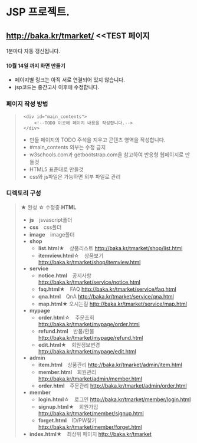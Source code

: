 # JSP 프로젝트.
## http://baka.kr/tmarket/ <<TEST 페이지
1분마다 자동 갱신됩니다.

#### 10월 14일 까지 화면 만들기
* 페이지별 링크는 아직 서로 연결되어 있지 않습니다.
* jsp코드는 중간고사 이후에 수정합니다.

### 페이지 작성 방법
>      <div id="main_contents">
>          <!--TODO 이곳에 페이지 내용을 작성합니다.-->
>      </div>
> * 만들 페이지의 TODO 주석을 지우고 콘텐츠 영역을 작성합니다.
> * #main_contents 외부는 수정 금지
> * w3schools.com과 getbootstrap.com을 참고하여 반응형 웹페이지로 만들것
> * HTML5 표준대로 만들것
> * css와 js파일은 가능하면 외부 파일로 관리

### 디렉토리 구성
> ★ 완성 ☆ 수정중
><b>HTML</b>
> * <b>js</b>　jsvascript폴더
> * <b>css</b>　css폴더
> * <b>image</b>　image폴더
> * <b>shop</b>
>     * <b>list.html</b>★　상품리스트 http://baka.kr/tmarket/shop/list.html
>     * <b>itemview.html</b>☆　상품보기 http://baka.kr/tmarket/shop/itemview.html
> * <b>service</b>
>     * <b>notice.html</b>　공지사항 http://baka.kr/tmarket/service/notice.html
>     * <b>faq.html</b>★　FAQ http://baka.kr/tmarket/service/faq.html
>     * <b>qna.html</b>　QnA http://baka.kr/tmarket/service/qna.html
>     * <b>map.html</b>★ 오시는길 http://baka.kr/tmarket/service/map.html
> * <b>mypage</b>
>     * <b>order.html</b>☆　주문조회 http://baka.kr/tmarket/mypage/order.html
>     * <b>refund.html</b>　반품/환불 http://baka.kr/tmarket/mypage/refund.html
>     * <b>edit.html</b>★　회원정보변경 http://baka.kr/tmarket/mypage/edit.html
> * <b>admin</b>
>     * <b>item.html</b>　상품관리 http://baka.kr/tmarket/admin/item.html
>     * <b>member.html</b>　회원관리 http://baka.kr/tmarket/admin/member.html
>     * <b>order.html</b>　주문관리 http://baka.kr/tmarket/admin/order.html
> * <b>member</b>
>     * <b>login.html</b>☆　로그인 http://baka.kr/tmarket/member/login.html
>     * <b>signup.html</b>★　회원가입 http://baka.kr/tmarket/member/signup.html
>     * <b>forget.html</b>　ID/PW찾기 http://baka.kr/tmarket/member/forget.html
> * <b>index.html</b>★　최상위 페이지 http://baka.kr/tmarket
